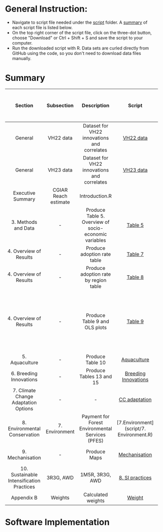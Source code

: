 # General Instruction: 
- Navigate to script file needed under the [script](script) folder. A [summary](#Summary) of each script file is listed below.
- On the top right corner of the script file, click on the three-dot button, choose "Download" or Ctrl + Shift + S and save the script to your computer.
- Run the downloaded script with R. Data sets are curled directly from GitHub using the code, so you don't need to download data files manually. 

# Summary
Section | Subsection | Description| Script | Output | Status (will be deleted when published) | 
|:-----:|:----------:|:------:|:------:| :-----:|:-----:|
|General|VH22 data|Dataset for VH22 innovations and correlates|[VH22 data](script/VH22_data.R)|[VH22 dataset](data/processed/VH22_data.csv), [VH22 codebook](other/codebook%20for%20processed%20data/VH22_data.dic.csv)|complete|
|General|VH23 data|Dataset for VH22 innovations and correlates| [VH23 data](script/VH23_data.R)|[VH23 dataset](data/processed/VH23_data.csv), [VH23 codebook](other/codebook%20for%20processed%20data/VH23_data.dic.csv)|complete|
|Executive Summary| CGIAR Reach estimate| Introduction.R | 
|3. Methods and Data|-|Produce Table 5. Overview of socio-economic variables|[Table 5](script/Table.5.R)|Table 5|complete|
|4. Overview of Results|-|Produce adoption rate table|[Table 7](script/Table.7.R)|Table 7|complete|
|4. Overview of Results|-|Produce adoption rate by region table|[Table 8](script/Table.8.R)|Table 8|complete|
|4. Overview of Results|-|Produce Table 9 and OLS plots|[Table 9](script/Table.9.R)|Table 9; Figures 11, 15, 26, 29, 31, 33, 35, 39, 44, and 46; Appendix C| complete|
|5. Aquaculture|-|Produce Table 10|[Aquaculture](script/3.%20Aquaculture.R)|Table 10|complete|
|6. Breeding Innovations|-|Produce Tables 13 and 15|[Breeding Innovations](script/4.%20Breeding%20Innov.R)|Tables 13 and 15|complete|
|7. Climate Change Adaptation Options|-|-|[CC adaptation](script/5.%20CC%20adaptation.R)|-|complete|
|8. Environmental Conservation|7. Environment|Payment for Forest Environmental Services (PFES)|[7.Environment](script/7. Environment.R)|Figures 24a,b|complete|
|9. Mechanisation|-|Produce Maps|[Mechanisation](script/9.%20Mechanization.R)|Figures 24, 26, 28, 30|complete|
|10. Sustainable Intensification Practices|3R3G, AWD|1M5R, 3R3G, AWD|[8. SI practices](script/8.%20SI%20practices.R)|Figures 3, 4, 7, 8, 36|complete|
|Appendix B|Weights|Calculated weights|[Weight](https://github.com/CGIAR-SPIA/Viet-Nam-report-2024/blob/main/script/Report_weights.R)|[Weight](Output/Report_weights.csv)|complete|

# Software Implementation
